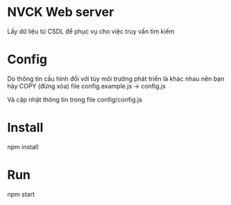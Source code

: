 # NVCK Web server

Lấy dữ liệu từ CSDL để phục vụ cho việc truy vấn tìm kiếm

# Config

Do thông tin cấu hình đối với tùy môi trường phát triển là khác nhau nên bạn hãy COPY (đừng xóa) file config.example.js -> config.js

Và cập nhật thông tin trong file config/config.js


# Install

npm install

# Run

npm start